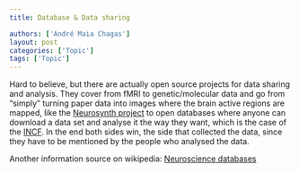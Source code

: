 ```yaml
---
title: Database & Data sharing

authors: ['André Maia Chagas']
layout: post
categories: ['Topic']
tags: ['Topic']
---
```



Hard to believe, but there are actually open source projects for data sharing and analysis. They cover from fMRI to genetic/molecular data and go from &#8220;simply&#8221; turning paper data into images where the brain active regions are mapped, like the [Neurosynth project](http://neurosynth.org) to open databases where anyone can download a data set and analyse it the way they want, which is the case of the [INCF](http://www.incf.org/). In the end both sides win, the side that collected the data, since they have to be mentioned by the people who analysed the data.


Another information source on wikipedia: [Neuroscience databases](http://en.wikipedia.org/wiki/List_of_neuroscience_databases)
